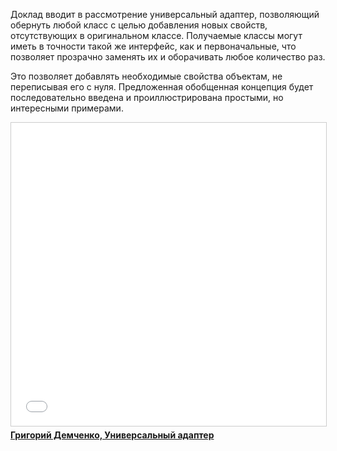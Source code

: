 Доклад вводит в рассмотрение универсальный адаптер, позволяющий обернуть любой класс с целью добавления новых свойств, отсутствующих в оригинальном классе.
Получаемые классы могут иметь в точности такой же интерфейс, как и первоначальные, что позволяет прозрачно заменять их и оборачивать любое количество раз.

Это позволяет добавлять необходимые свойства объектам, не переписывая его с нуля.
Предложенная обобщенная концепция будет последовательно введена и проиллюстрирована простыми, но интересными примерами.

<iframe src="//www.slideshare.net/slideshow/embed_code/key/1iZYUYjw9jeF96" width="595" height="485" frameborder="0" marginwidth="0" marginheight="0" scrolling="no" style="border:1px solid #CCC; border-width:1px; margin-bottom:5px; max-width: 100%;" allowfullscreen> </iframe> <div style="margin-bottom:5px"> <strong> <a href="//www.slideshare.net/SergeyPlatonov/ss-72520972" title="Григорий Демченко, Универсальный адаптер" target="_blank">Григорий Демченко, Универсальный адаптер</a>
